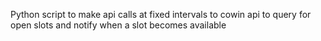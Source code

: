 Python script to make api calls at fixed intervals to cowin api to query for open slots and notify when a slot becomes available
